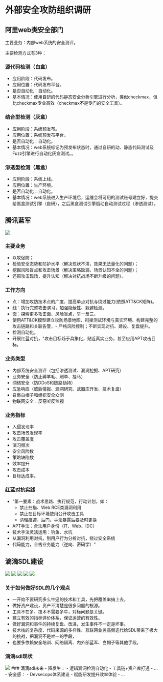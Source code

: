 # 外部安全攻防组织调研

## 阿里web类安全部门
主要业务：内部web系统的安全测评。

主要检测方式有3种：

### 源代码检测（白盒）
- 应用阶段：代码发布。
- 应用位置：代码发布平台。
- 是否自动化：自动化。
- 基本情况：使用自研的代码静态安全分析引擎进行分析，类似checkmax，但比checkmax专业高效（checkmax不是专门的安全工具）。

### 结合型检测（灰盒）
- 应用阶段：系统预发布。
- 应用位置：系统预发布平台。
- 是否自动化：自动化。
- 基本情况：web系统标记为预发布状态时，通过自研的动、静态代码测试及Fuzz引擎进行自动化灰盒测试。。

### 渗透型检测（黑盒）
- 应用阶段：系统上线。
- 应用位置：生产环境。
- 是否自动化：自动化。
- 基本情况：web系统进入生产环境后，运维会将可用的测试账号建立好，提交给黑盒测试引擎（自研），之后黑盒测试引擎启动自动测试过程（渗透测试）。


## 腾讯蓝军

<img src="images/安全攻防组织业务/腾讯蓝军1.png">

### 主要业务
- 以攻促防；
- 检验安全态势和防护水平（解决现状不清，效果无法量化的问题）；
- 挖掘风险盲点和攻击场景（解决策略缺漏、场景认知不全的问题）；
- 还原攻击现场，提升认知（解决对抗战场不断升级的问题）。

### 工作方向
- 点：增加攻防技术点的广度，提高单点对抗与绕过能力(依照ATT&CK矩阵)。
- 线：执行完整攻击演习，加强隐蔽性、躲避检测。
- 面：探索更多攻击面、风险盲点，举一反三。
- 使用ATT&CK模型建立攻防场景地图、衔接测试环境与真实环境、构建完整的攻击链路和关联告警，- 严格风险控制；不断实现对抗、建设、复盘提升。
- 检测自动化。
- 开展红蓝对抗，"攻击目标趋于具象化，贴近真实业务，甚至应用APT攻击目标。

### 业务类型
- 内部系统安全测评（包括渗透测试、漏洞挖掘、APT研究）
- 业务安全（防止薅羊毛、刷单、挂马）
- 网络安全（防DDoS和链路劫持）
- 应急响应（威胁情报、漏洞研究、武器库开发、技术复盘）
- 召集白帽子和组织安全众测
- 物联网安全：反窃听反监视

### 业务指标
- 入侵发现率
- 攻击场景发现率
- 攻击覆盖度
- 演习频次
- 安全风险数
- 策略缺陷数
- 效率提升
- 攻击成本
- 目标达成率。

### 红蓝对抗实践

- "第一要素：战术思路、执行规范，行动计划，如：
  - 禁止扫描、Web RCE类漏洞利用
  - 禁止在目标环境使用公开攻击工具
  - 清理痕迹、后门，手法暴露后要及时更换
- APT手法：合法用户身份（IT、Web、IDC）
- 技术手法灵活运用：钓鱼、水坑
- 从漏洞利用对抗，到用户行为分析对抗，绕过安全系统
- 代码能力，全栈业务能力（逆向、密码学）"



## 滴滴SDL建设

<img src="images/安全攻防组织业务/dd-sdl历程.png">

<img src="images/安全攻防组织业务/dd-sdl历程1.png">
<img src="images/安全攻防组织业务/dd-sdl历程2.png">
<img src="images/安全攻防组织业务/dd-sdl历程3.png">
<img src="images/安全攻防组织业务/dd-sdl历程4.png">


### 关于如何做好SDL的几个观点
- 一开始不要研究多么牛逼的技术和工具，先把覆盖率搞上去。
- 做好资产建设，资产不清楚是很多问题的根源。
- 工具不在多、技术不需要多牛，对标问题是关键。
- 建立有效的指标评价体系，保证运营的有效性。
- 做好漏洞和事件的持续复盘、改进，发生事件不一定是坏事。
- 技术栈的复杂度、代码来源的多样性、互联网业务高频迭代给SDL带来了极大的挑战，把漏洞不是唯一的手段，
- 也要多依赖安全培训、网络隔离、内外部蓝军、白帽子等其他手段。

### 滴滴sdl现状

<img src="images/安全攻防组织业务/dd-sdl自动化能力部署.png">
### 滴滴sdl未来
- 降发生：
  - 逻辑漏洞检测自动化
  - 工具链+资产库打通
- ...
- 安全感：
  - Devsecops体系建设
  - 赋能研发提升效率体验
  - ...


